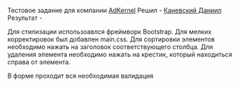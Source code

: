 Тестовое задание для компании [AdKernel](http://adkernel.com/)
Решил - [Каневский Даниил](https://www.linkedin.com/in/danylo-kanievskyi/)
Результат - 

Для стилизации использоавлся фреймворк Bootstrap. Для мелких корректировок был добавлен main.css.
Для сортировки элементов необходимо нажать на заголовок соответствующего столбца.
Для удаления элемента необходимо нажать на крестик, который находиться справа от элемента.

В форме проходит вся необходимая валидация 
